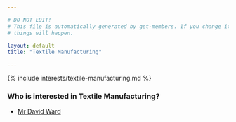 ```yaml
---

# DO NOT EDIT!
# This file is automatically generated by get-members. If you change it, bad
# things will happen.

layout: default
title: "Textile Manufacturing"

---
```


{% include interests/textile-manufacturing.md %}

### Who is interested in Textile Manufacturing?


* [Mr David Ward](members/mr-david-ward.html)
